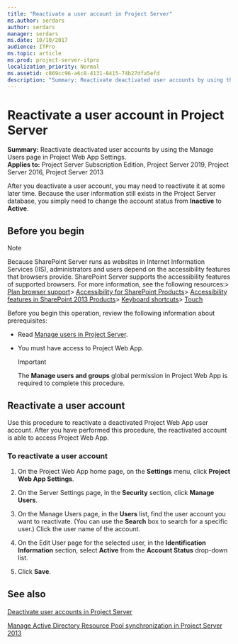 ```yaml
---
title: "Reactivate a user account in Project Server"
ms.author: serdars
author: serdars
manager: serdars
ms.date: 10/10/2017
audience: ITPro
ms.topic: article
ms.prod: project-server-itpro
localization_priority: Normal
ms.assetid: c869cc96-a6c8-4131-8415-74b27dfa5efd
description: "Summary: Reactivate deactivated user accounts by using the Manage Users page in Project Web App Settings."
---
```


# Reactivate a user account in Project Server
 
 **Summary:** Reactivate deactivated user accounts by using the Manage Users page in Project Web App Settings.<br/>
**Applies to:** Project Server Subscription Edition, Project Server 2019, Project Server 2016, Project Server 2013
  
After you deactivate a user account, you may need to reactivate it at some later time. Because the user information still exists in the Project Server database, you simply need to change the account status from **Inactive** to **Active**.
  
## Before you begin

> [!NOTE]
>  Because SharePoint Server runs as websites in Internet Information Services (IIS), administrators and users depend on the accessibility features that browsers provide. SharePoint Server supports the accessibility features of supported browsers. For more information, see the following resources:> [Plan browser support](/SharePoint/install/browser-support-planning)> [Accessibility for SharePoint Products](/SharePoint/accessibility-guidelines)> [Accessibility features in SharePoint 2013 Products](https://go.microsoft.com/fwlink/p/?LinkId=246501)> [Keyboard shortcuts](https://go.microsoft.com/fwlink/p/?LinkID=246504)> [Touch](/windows/win32/wintouch/windows-touch-gestures-overview)
  
Before you begin this operation, review the following information about prerequisites: 
  
- Read [Manage users in Project Server](manage-users-in-project-server.md).
    
- You must have access to Project Web App.
    
    > [!IMPORTANT]
    > The **Manage users and groups** global permission in Project Web App is required to complete this procedure.
  
## Reactivate a user account

Use this procedure to reactivate a deactivated Project Web App user account. After you have performed this procedure, the reactivated account is able to access Project Web App.
  
### To reactivate a user account

1. On the Project Web App home page, on the **Settings** menu, click **Project Web App Settings**.
    
2. On the Server Settings page, in the **Security** section, click **Manage Users**.
    
3. On the Manage Users page, in the **Users** list, find the user account you want to reactivate. (You can use the **Search** box to search for a specific user.) Click the user name of the account.
    
4. On the Edit User page for the selected user, in the **Identification Information** section, select **Active** from the **Account Status** drop-down list.
    
5. Click **Save**.
    
## See also

#### 

[Deactivate user accounts in Project Server](deactivate-user-accounts-in-project-server.md)
  
[Manage Active Directory Resource Pool synchronization in Project Server 2013](manage-active-directory-resource-pool-synchronization-in-project-server-2013.md)